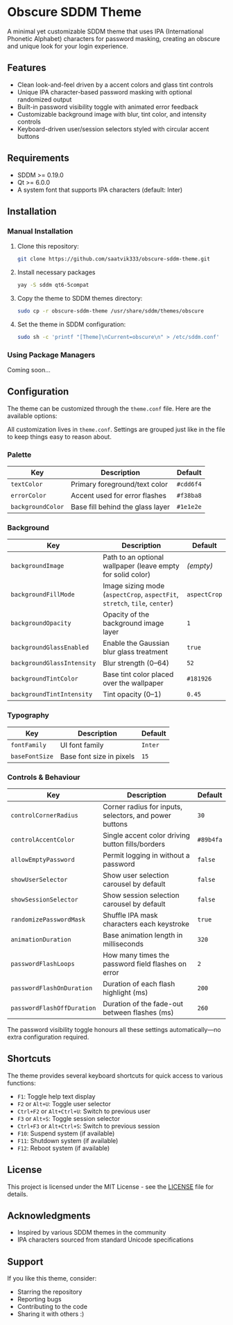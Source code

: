 # Obscure SDDM Theme

A minimal yet customizable SDDM theme that uses IPA (International Phonetic Alphabet) characters for password masking, creating an obscure and unique look for your login experience.

## Features

- Clean look-and-feel driven by a accent colors and glass tint controls
- Unique IPA character-based password masking with optional randomized output
- Built-in password visibility toggle with animated error feedback
- Customizable background image with blur, tint color, and intensity controls
- Keyboard-driven user/session selectors styled with circular accent buttons

## Requirements

- SDDM >= 0.19.0
- Qt >= 6.0.0
- A system font that supports IPA characters (default: Inter)

## Installation

### Manual Installation

1. Clone this repository:

   ```bash
   git clone https://github.com/saatvik333/obscure-sddm-theme.git
   ```

2. Install necessary packages

   ```bash
   yay -S sddm qt6-5compat
   ```

3. Copy the theme to SDDM themes directory:

   ```bash
   sudo cp -r obscure-sddm-theme /usr/share/sddm/themes/obscure
   ```

4. Set the theme in SDDM configuration:

   ```bash
   sudo sh -c 'printf "[Theme]\nCurrent=obscure\n" > /etc/sddm.conf'
   ```

### Using Package Managers

Coming soon...

## Configuration

The theme can be customized through the `theme.conf` file. Here are the available options:

All customization lives in `theme.conf`. Settings are grouped just like in the file to keep things easy to reason about.

### Palette

| Key | Description | Default |
| --- | --- | --- |
| `textColor` | Primary foreground/text color | `#cdd6f4` |
| `errorColor` | Accent used for error flashes | `#f38ba8` |
| `backgroundColor` | Base fill behind the glass layer | `#1e1e2e` |

### Background

| Key | Description | Default |
| --- | --- | --- |
| `backgroundImage` | Path to an optional wallpaper (leave empty for solid color) | _(empty)_ |
| `backgroundFillMode` | Image sizing mode (`aspectCrop`, `aspectFit`, `stretch`, `tile`, `center`) | `aspectCrop` |
| `backgroundOpacity` | Opacity of the background image layer | `1` |
| `backgroundGlassEnabled` | Enable the Gaussian blur glass treatment | `true` |
| `backgroundGlassIntensity` | Blur strength (0–64) | `52` |
| `backgroundTintColor` | Base tint color placed over the wallpaper | `#181926` |
| `backgroundTintIntensity` | Tint opacity (0–1) | `0.45` |

### Typography

| Key | Description | Default |
| --- | --- | --- |
| `fontFamily` | UI font family | `Inter` |
| `baseFontSize` | Base font size in pixels | `15` |

### Controls & Behaviour

| Key | Description | Default |
| --- | --- | --- |
| `controlCornerRadius` | Corner radius for inputs, selectors, and power buttons | `30` |
| `controlAccentColor` | Single accent color driving button fills/borders | `#89b4fa` |
| `allowEmptyPassword` | Permit logging in without a password | `false` |
| `showUserSelector` | Show user selection carousel by default | `false` |
| `showSessionSelector` | Show session selection carousel by default | `false` |
| `randomizePasswordMask` | Shuffle IPA mask characters each keystroke | `true` |
| `animationDuration` | Base animation length in milliseconds | `320` |
| `passwordFlashLoops` | How many times the password field flashes on error | `2` |
| `passwordFlashOnDuration` | Duration of each flash highlight (ms) | `200` |
| `passwordFlashOffDuration` | Duration of the fade-out between flashes (ms) | `260` |

The password visibility toggle honours all these settings automatically—no extra configuration required.

## Shortcuts

The theme provides several keyboard shortcuts for quick access to various functions:

- `F1`: Toggle help text display
- `F2` or `Alt+U`: Toggle user selector
- `Ctrl+F2` or `Alt+Ctrl+U`: Switch to previous user
- `F3` or `Alt+S`: Toggle session selector
- `Ctrl+F3` or `Alt+Ctrl+S`: Switch to previous session
- `F10`: Suspend system (if available)
- `F11`: Shutdown system (if available)
- `F12`: Reboot system (if available)

## License

This project is licensed under the MIT License - see the [LICENSE](LICENSE) file for details.

## Acknowledgments

- Inspired by various SDDM themes in the community
- IPA characters sourced from standard Unicode specifications

## Support

If you like this theme, consider:

- Starring the repository
- Reporting bugs
- Contributing to the code
- Sharing it with others :)
